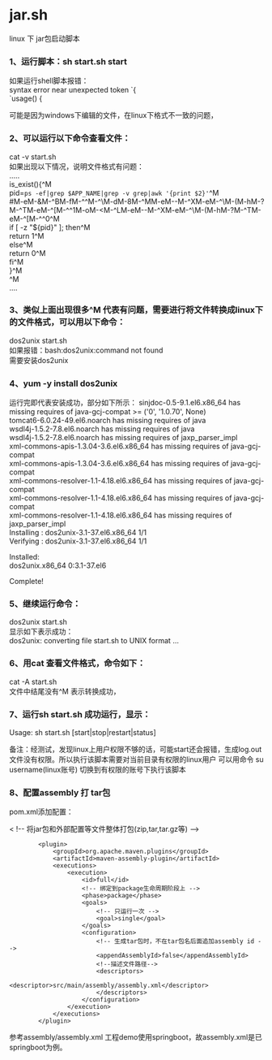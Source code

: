 # jar.sh
linux 下 jar包启动脚本

### 1、运行脚本：sh start.sh start    
如果运行shell脚本报错：    
syntax error near unexpected token \`{    
`usage() {    

可能是因为windows下编辑的文件，在linux下格式不一致的问题，
### 2、可以运行以下命令查看文件：    
cat -v start.sh    
如果出现以下情况，说明文件格式有问题：    
.....    
is_exist(){^M    
  pid=`ps -ef|grep $APP_NAME|grep -v grep|awk '{print $2}'`^M    
  #M-eM-&M-^BM-fM-^^M-^\M-dM-8M-^MM-eM--M-^XM-eM-^\M-(M-hM-?M-^TM-eM-^[M-^^1M-oM-<M-^LM-eM--M-^XM-eM-^\M-(M-hM-?M-^TM-eM-^[M-^^0^M    
  if [ -z "${pid}" ]; then^M    
   return 1^M    
  else^M    
    return 0^M    
  fi^M    
}^M    
^M    
....      
### 3、类似上面出现很多^M 代表有问题，需要进行将文件转换成linux下的文件格式，可以用以下命令：    
dos2unix start.sh    
如果报错：bash:dos2unix:command not found    
需要安装dos2unix    
### 4、yum -y install dos2unix    
运行完即代表安装成功，部分如下所示：
sinjdoc-0.5-9.1.el6.x86_64 has missing requires of java-gcj-compat >= ('0', '1.0.70', None)    
tomcat6-6.0.24-49.el6.noarch has missing requires of java    
wsdl4j-1.5.2-7.8.el6.noarch has missing requires of java    
wsdl4j-1.5.2-7.8.el6.noarch has missing requires of jaxp_parser_impl    
xml-commons-apis-1.3.04-3.6.el6.x86_64 has missing requires of java-gcj-compat    
xml-commons-apis-1.3.04-3.6.el6.x86_64 has missing requires of java-gcj-compat    
xml-commons-resolver-1.1-4.18.el6.x86_64 has missing requires of java-gcj-compat    
xml-commons-resolver-1.1-4.18.el6.x86_64 has missing requires of java-gcj-compat    
xml-commons-resolver-1.1-4.18.el6.x86_64 has missing requires of jaxp_parser_impl    
  Installing : dos2unix-3.1-37.el6.x86_64                                   1/1     
  Verifying  : dos2unix-3.1-37.el6.x86_64                                   1/1     
    
Installed:    
  dos2unix.x86_64 0:3.1-37.el6                                                      
    
Complete!    

### 5、继续运行命令：    
dos2unix start.sh    
显示如下表示成功：    
dos2unix: converting file start.sh to UNIX format ...    

### 6、用cat 查看文件格式，命令如下：    
cat -A start.sh    
文件中结尾没有^M 表示转换成功，    
### 7、运行sh start.sh 成功运行，显示：    
Usage: sh start.sh [start|stop|restart|status]


备注：经测试，发现linux上用户权限不够的话，可能start还会报错，生成log.out文件没有权限。所以执行该脚本需要对当前目录有权限的linux用户
可以用命令    su username(linux账号)        切换到有权限的账号下执行该脚本

### 8、配置assembly 打 tar包    
pom.xml添加配置：    

< !-- 将jar包和外部配置等文件整体打包(zip,tar,tar.gz等) -->     

            <plugin>    
                <groupId>org.apache.maven.plugins</groupId>    
                <artifactId>maven-assembly-plugin</artifactId>    
                <executions>    
                    <execution>    
                        <id>full</id>    
                        <!-- 绑定到package生命周期阶段上 -->    
                        <phase>package</phase>    
                        <goals>    
                            <!-- 只运行一次 -->    
                            <goal>single</goal>    
                        </goals>    
                        <configuration>  
                            <!-- 生成tar包时，不在tar包名后面追加assembly id -->    
                            <appendAssemblyId>false</appendAssemblyId>    
                            <!--描述文件路径-->    
                            <descriptors>    
                                <descriptor>src/main/assembly/assembly.xml</descriptor>    
                            </descriptors>    
                        </configuration>     
                    </execution>     
                </executions>     
            </plugin>         
       
参考assembly/assembly.xml   工程demo使用springboot，故assembly.xml是已springboot为例。    
            
            
